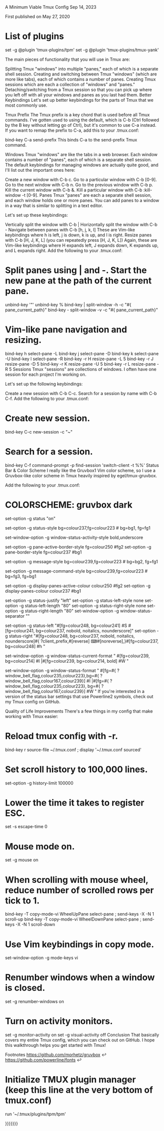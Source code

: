 A Minimum Viable Tmux Config
Sep 14, 2023

First published on May 27, 2020

# List of plugins
set -g @plugin 'tmux-plugins/tpm'
set -g @plugin 'tmux-plugins/tmux-yank'

The main pieces of functionality that you will use in Tmux are:

Splitting Tmux "windows" into multiple "panes," each of which is a separate shell session.
Creating and switching between Tmux "windows" (which are more like tabs), each of which contains a number of panes.
Creating Tmux sessions which are each a collection of "windows" and "panes."
Detaching/switching from a Tmux session so that you can pick up where you left off with all your windows and panes as you last had them.
Better Keybindings
Let's set up better keybindings for the parts of Tmux that we most commonly use.

Tmux Prefix
The Tmux prefix is a key chord that is used before all Tmux commands. I've gotten used to using the default, which is C-b (Ctrl followed by the B key without letting go of Ctrl), but it's common to use C-a instead. If you want to remap the prefix to C-a, add this to your .tmux.conf:

bind-key C-a send-prefix
This binds C-a to the send-prefix Tmux command.

Windows
Tmux "windows" are like the tabs in a web browser. Each window contains a number of "panes", each of which is a separate shell session. The default keybindings for managing windows are actually quite good, and I'll list out the important ones here:

Create a new window with C-b c.
Go to a particular window with C-b [0-9].
Go to the next window with C-b n.
Go to the previous window with C-b p.
Kill the current window with C-b &.
Kill a particular window with C-b :kill-window -t [0-9].
Panes
Tmux "panes" are each a separate shell session, and each window holds one or more panes. You can add panes to a window in a way that is similar to splitting in a text editor.

Let's set up these keybindings:

Vertically split the window with C-b |
Horizontally split the window with C-b -
Navigate between panes with C-b [h, j, k, l]
These are Vim-like keybindings where h is left, j is down, k is up, and l is right.
Resize panes with C-b [H, J, K, L] (you can repeatedly press [H, J, K, L])
Again, these are Vim-like keybindings where H expands left, J expands down, K expands up, and L expands right.
Add the following to your .tmux.conf:

# Split panes using | and -. Start the new pane at the path of the current pane.
unbind-key '"'
unbind-key %
bind-key | split-window -h -c "#{     pane_current_path}"
bind-key - split-window -v -c "#{     pane_current_path}"

# Vim-like pane navigation and resizing.
bind-key h select-pane -L
bind-key j select-pane -D
bind-key k select-pane -U
bind-key l select-pane -R
bind-key -r H resize-pane -L 5
bind-key -r J resize-pane -D 5
bind-key -r K resize-pane -U 5
bind-key -r L resize-pane -R 5
Sessions
Tmux "sessions" are collections of windows. I often have one session for each project I'm working on.

Let's set up the following keybindings:

Create a new session with C-b C-c.
Search for a session by name with C-b C-f.
Add the following to your .tmux.conf:

# Create new session.
bind-key C-c new-session -c "~"

# Search for a session.
bind-key C-f command-prompt -p find-session 'switch-client -t %%'
Status Bar & Color Scheme
I really like the Gruvbox1 Vim color scheme, so I use a Gruvbox-like color scheme in Tmux heavily inspired by egel/tmux-gruvbox.

Add the following to your .tmux.conf:

# COLORSCHEME: gruvbox dark
set-option -g status "on"

set-option -g status-style bg=colour237,fg=colour223 # bg=bg1, fg=fg1

set-window-option -g window-status-activity-style bold,underscore

set-option -g pane-active-border-style fg=colour250 #fg2
set-option -g pane-border-style fg=colour237 #bg1

set-option -g message-style bg=colour239,fg=colour223 # bg=bg2, fg=fg1

set-option -g message-command-style bg=colour239,fg=colour223 # bg=fg3, fg=bg1

set-option -g display-panes-active-colour colour250 #fg2
set-option -g display-panes-colour colour237 #bg1

set-option -g status-justify "left"
set-option -g status-left-style none
set-option -g status-left-length "80"
set-option -g status-right-style none
set-option -g status-right-length "80"
set-window-option -g window-status-separator ""

set-option -g status-left "#[fg=colour248, bg=colour241] #S #[fg=colour241, bg=colour237, nobold, noitalics, nounderscore]"
set-option -g status-right "#[fg=colour248, bg=colour237, nobold, noitalics, nounderscore]#{     ?client_prefix,#[reverse] ⌨#[noreverse],}#[fg=colour237, bg=colour248] #h "

set-window-option -g window-status-current-format " #[fg=colour239, bg=colour214] #I |#[fg=colour239, bg=colour214, bold] #W "

set-window-option -g window-status-format " #[fg=#{     ?window_bell_flag,colour235,colour223},bg=#{     ?window_bell_flag,colour167,colour239}] #I |#[fg=#{     ?window_bell_flag,colour235,colour223}, bg=#{     ?window_bell_flag,colour167,colour239}] #W "
If you're interested in a version of the status bar settings that use Powerline2 symbols, check out my Tmux config on GitHub.

Quality of Life Improvements
There's a few things in my config that make working with Tmux easier:

# Reload tmux config with <prefix>-r.
bind-key r source-file ~/.tmux.conf \; display '~/.tmux.conf sourced'

# Set scroll history to 100,000 lines.
set-option -g history-limit 100000

# Lower the time it takes to register ESC.
set -s escape-time 0

# Mouse mode on.
set -g mouse on

# When scrolling with mouse wheel, reduce number of scrolled rows per tick to 1.
bind-key -T copy-mode-vi WheelUpPane select-pane \; send-keys -X -N 1 scroll-up
bind-key -T copy-mode-vi WheelDownPane select-pane \; send-keys -X -N 1 scroll-down

# Use Vim keybindings in copy mode.
set-window-option -g mode-keys vi

# Renumber windows when a window is closed.
set -g renumber-windows on

# Turn on activity monitors.
set -g monitor-activity on
set -g visual-activity off
Conclusion
That basically covers my entire Tmux config, which you can check out on GitHub. I hope this walkthrough helps you get started with Tmux!

Footnotes
https://github.com/morhetz/gruvbox ↩
https://github.com/powerline/fonts ↩

# Initialize TMUX plugin manager (keep this line at the very bottom of tmux.conf)
run '~/.tmux/plugins/tpm/tpm'

}}}}}}}
